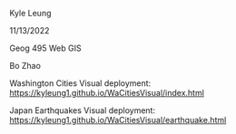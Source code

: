 Kyle Leung

11/13/2022

Geog 495 Web GIS

Bo Zhao

Washington Cities Visual deployment: https://kyleung1.github.io/WaCitiesVisual/index.html

Japan Earthquakes Visual deployment: https://kyleung1.github.io/WaCitiesVisual/earthquake.html

